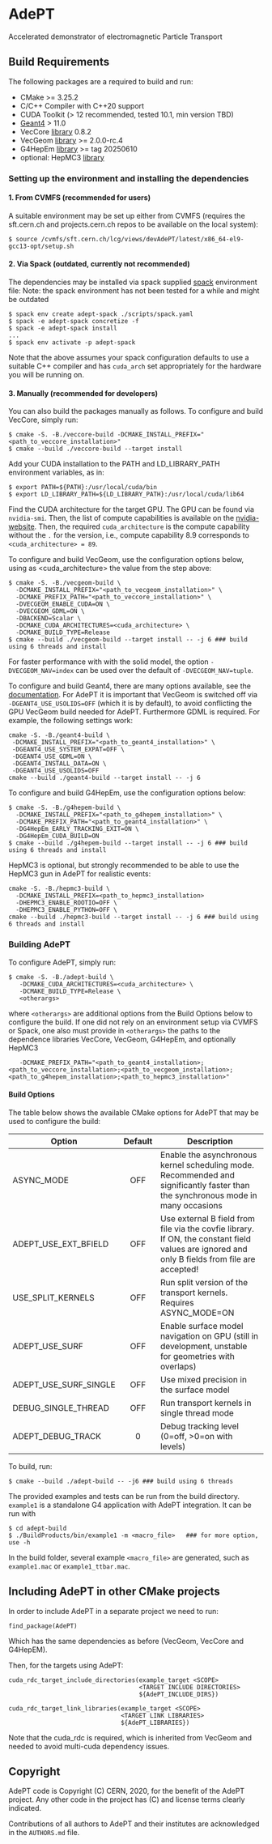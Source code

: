<!--
SPDX-FileCopyrightText: 2020 CERN
SPDX-License-Identifier: CC-BY-4.0
-->

# AdePT

Accelerated demonstrator of electromagnetic Particle Transport

## Build Requirements

The following packages are a required to build and run:

- CMake >= 3.25.2
- C/C++ Compiler with C++20 support
- CUDA Toolkit (> 12 recommended, tested 10.1, min version TBD)
- [Geant4](https://gitlab.cern.ch/geant4/geant4) > 11.0
- VecCore [library](https://github.com/root-project/veccore) 0.8.2
- VecGeom [library](https://gitlab.cern.ch/VecGeom/VecGeom) >=  2.0.0-rc.4 
- G4HepEm [library](https://github.com/mnovak42/g4hepem) >= tag 20250610
- optional: HepMC3 [library](https://gitlab.cern.ch/hepmc/HepMC3)

### Setting up the environment and installing the dependencies

#### 1. From CVMFS (recommended for users)

A suitable environment may be set up either from CVMFS (requires the sft.cern.ch and projects.cern.ch repos
to be available on the local system):
```console
$ source /cvmfs/sft.cern.ch/lcg/views/devAdePT/latest/x86_64-el9-gcc13-opt/setup.sh
```

#### 2. Via Spack (outdated, currently not recommended)

The dependencies may be installed via spack supplied [spack](https://spack.io) environment file:
Note: the spack environment has not been tested for a while and might be outdated
```console
$ spack env create adept-spack ./scripts/spack.yaml
$ spack -e adept-spack concretize -f
$ spack -e adept-spack install
...
$ spack env activate -p adept-spack
```

Note that the above assumes your spack configuration defaults to use a suitable C++ compiler and has
`cuda_arch` set appropriately for the hardware you will be running on.

#### 3. Manually (recommended for developers)

You can also build the packages manually as follows. To configure and build VecCore, simply run:
```console
$ cmake -S. -B./veccore-build -DCMAKE_INSTALL_PREFIX="<path_to_veccore_installation>"
$ cmake --build ./veccore-build --target install
```

Add your CUDA installation to the PATH and LD_LIBRARY_PATH environment variables, as in:
```console
$ export PATH=${PATH}:/usr/local/cuda/bin
$ export LD_LIBRARY_PATH=${LD_LIBRARY_PATH}:/usr/local/cuda/lib64
```

Find the CUDA architecture for the target GPU. The GPU can be found via `nvidia-smi`. Then, the list of compute capabilities is available on the [nvidia-website](https://developer.nvidia.com/cuda-gpus). 
Then, the required `cuda_architecture` is the compute capability without the `.` for the version, i.e., compute capability 8.9 corresponds to `<cuda_architecture> = 89`.

To configure and build VecGeom, use the configuration options below, using as <cuda_architecture> the value from the step above:
```console
$ cmake -S. -B./vecgeom-build \
  -DCMAKE_INSTALL_PREFIX="<path_to_vecgeom_installation>" \
  -DCMAKE_PREFIX_PATH="<path_to_veccore_installation>" \
  -DVECGEOM_ENABLE_CUDA=ON \
  -DVECGEOM_GDML=ON \
  -DBACKEND=Scalar \
  -DCMAKE_CUDA_ARCHITECTURES=<cuda_architecture> \
  -DCMAKE_BUILD_TYPE=Release
$ cmake --build ./vecgeom-build --target install -- -j 6 ### build using 6 threads and install
```
For faster performance with with the solid model, the option `-DVECGEOM_NAV=index` can be used over the default of `-DVECGEOM_NAV=tuple`.


To configure and build Geant4, there are many options available, see the [documentation](https://geant4-userdoc.web.cern.ch/UsersGuides/InstallationGuide/html/installguide.html#geant4-build-options). For AdePT it is important that VecGeom is switched off via ` -DGEANT4_USE_USOLIDS=OFF` (which it is by default), to avoid conflicting the GPU VecGeom build needed for AdePT. Furthermore GDML is required. For example, the following settings work:

```console
cmake -S. -B./geant4-build \
 -DCMAKE_INSTALL_PREFIX="<path_to_geant4_installation>" \
 -DGEANT4_USE_SYSTEM_EXPAT=OFF \
 -DGEANT4_USE_GDML=ON \
 -DGEANT4_INSTALL_DATA=ON \
 -DGEANT4_USE_USOLIDS=OFF
cmake --build ./geant4-build --target install -- -j 6
```

To configure and build G4HepEm, use the configuration options below:
```console
$ cmake -S. -B./g4hepem-build \
  -DCMAKE_INSTALL_PREFIX="<path_to_g4hepem_installation>" \
  -DCMAKE_PREFIX_PATH="<path_to_geant4_installation>" \
  -DG4HepEm_EARLY_TRACKING_EXIT=ON \
  -DG4HepEm_CUDA_BUILD=ON
$ cmake --build ./g4hepem-build --target install -- -j 6 ### build using 6 threads and install
```

HepMC3 is optional, but strongly recommended to be able to use the HepMC3 gun in AdePT for realistic events:
```console
cmake -S. -B./hepmc3-build \
  -DCMAKE_INSTALL_PREFIX=<path_to_hepmc3_installation>
  -DHEPMC3_ENABLE_ROOTIO=OFF \
  -DHEPMC3_ENABLE_PYTHON=OFF \
cmake --build ./hepmc3-build --target install -- -j 6 ### build using 6 threads and install
```

### Building AdePT

To configure AdePT, simply run:

```console
$ cmake -S. -B./adept-build \
   -DCMAKE_CUDA_ARCHITECTURES=<cuda_architecture> \
   -DCMAKE_BUILD_TYPE=Release \
   <otherargs>
```
where `<otherargs>` are additional options from the Build Options below to configure the build.
If one did not rely on an environment setup via CVMFS or Spack, one also must provide in `<otherargs>` the paths to the dependence libraries VecCore, VecGeom, G4HepEm, and optionally HepMC3
```console
   -DCMAKE_PREFIX_PATH="<path_to_geant4_installation>;<path_to_veccore_installation>;<path_to_vecgeom_installation>;<path_to_g4hepem_installation>;<path_to_hepmc3_installation>"
```

#### Build Options
The table below shows the available CMake options for AdePT that may be used to configure the build:

|Option|Default|Description|
|------|:-----:|-----------|
|ASYNC_MODE|OFF|Enable the asynchronous kernel scheduling mode. Recommended and significantly faster than the synchronous mode in many occasions |
|ADEPT_USE_EXT_BFIELD|OFF|Use external B field from file via the covfie library. If ON, the constant field values are ignored and only B fields from file are accepted! |
|USE_SPLIT_KERNELS|OFF| Run split version of the transport kernels. Requires ASYNC_MODE=ON |
|ADEPT_USE_SURF|OFF| Enable surface model navigation on GPU (still in development, unstable for geometries with overlaps) |
|ADEPT_USE_SURF_SINGLE|OFF|Use mixed precision in the surface model|
|DEBUG_SINGLE_THREAD|OFF| Run transport kernels in single thread mode |
|ADEPT_DEBUG_TRACK|0| Debug tracking level (0=off, >0=on with levels) |

To build, run:

```console
$ cmake --build ./adept-build -- -j6 ### build using 6 threads
```

The provided examples and tests can be run from the build directory. `example1` is a standalone G4 application with AdePT integration.
It can be run with
```console
$ cd adept-build
$ ./BuildProducts/bin/example1 -m <macro_file>   ### for more option, use -h
```
In the build folder, several example `<macro_file>` are generated, such as `example1.mac` or `example1_ttbar.mac`.

## Including AdePT in other CMake projects

In order to include AdePT in a separate project we need to run:

```
find_package(AdePT)
```

Which has the same dependencies as before (VecGeom, VecCore and G4HepEM).

Then, for the targets using AdePT:

```
cuda_rdc_target_include_directories(example_target <SCOPE> 
                                    <TARGET INCLUDE DIRECTORIES>
                                    ${AdePT_INCLUDE_DIRS})

cuda_rdc_target_link_libraries(example_target <SCOPE>
                               <TARGET LINK LIBRARIES>
                               ${AdePT_LIBRARIES})
```
Note that the cuda_rdc is required, which is inherited from VecGeom and needed to avoid multi-cuda dependency issues.


## Copyright

AdePT code is Copyright (C) CERN, 2020, for the benefit of the AdePT project.
Any other code in the project has (C) and license terms clearly indicated.

Contributions of all authors to AdePT and their institutes are acknowledged in
the `AUTHORS.md` file.
